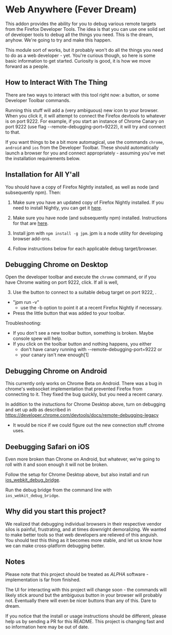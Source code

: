 Web Anywhere (Fever Dream)
===========

This addon provides the ability for you to debug various remote targets from the Firefox Developer Tools. The idea is that you can use one solid set of developer tools to debug all the things you need. This is the dream, anyhow. We're going to try and make this happen.

This module sort of works, but it probably won't do all the things you need to do as a web developer - yet.  You're curious though, so here is some basic information to get started.  Curiosity is good, it is how we move forward as a people.

How to Interact With The Thing
------------------------------

There are two ways to interact with this tool right now: a button, or some Developer Toolbar commands. 

Running this stuff will add a (very ambiguous) new icon to your browser. When you click it, it will attempt to connect the Firefox devtools to whatever is on port 9222. For example, if you start an instance of Chrome Canary on port 9222 (use flag --remote-debugging-port=9222), it will try and connect to that.

If you want things to be a bit more automagical, use the commands `chrome`, `android` and `ios` from the Developer Toolbar. These should automatically launch a browser for you and connect appropriately - assuming you've met the installation requirements below.


Installation for All Y'all
------------------

You should have a copy of Firefox Nightly installed, as well as node (and subsequently npm). Then:

1. Make sure you have an updated copy of Firefox Nightly installed. If you need to install Nightly, you can get it [here](http://www.nightlyurl.ok/yeahdude).

2. Make sure you have node (and subsequently npm) installed. Instructions for that are [here](http://url.to.the.thing).

3. Install jpm with `npm install -g jpm`. jpm is a node utility for developing browser add-ons.

4. Follow instructions below for each applicable debug target/browser.

Debugging Chrome on Desktop
-----------------

Open the developer toolbar and execute the `chrome` command, or if you have Chrome waiting on port 9222, click. If all is well, 


3. Use the button to connect to a suitable debug target on port 9222, .
* "jpm run -v"
  - use the -b option to point it at a recent Firefox Nightly if necessary.
* Press the little button that was added to your toolbar.

Troubleshooting:
* If you don't see a new toolbar button, something is broken.  Maybe console
spew will help.
* If you click on the toolbar button and nothing happens, you either
  - don't have canary running with --remote-debugging-port=9222 or
  - your canary isn't new enough[1]

Debugging Chrome on Android
-----------------

This currently only works on Chrome Beta on Android. There was a bug in chrome's websocket implementation that prevented Firefox from connecting to it.  They fixed the bug quickly, but you need a recent canary.

In addition to the instuctions for Chrome Desktop above, turn on debugging and set up adb as described in https://developer.chrome.com/devtools/docs/remote-debugging-legacy

* It would be nice if we could figure out the new connection stuff chrome uses.

Deebugging Safari on iOS
-------------

Even more broken than Chrome on Android, but whatever, we're going to roll with it and soon enough it will not be broken.

Follow the setup for Chrome Desktop above, but also install and run [ios_webkit_debug_bridge](http://url.to.thing).

Run the debug bridge from the command line with `ios_webkit_debug_bridge`.

Why did you start this project?
-------------------------------

We realized that debugging individual browsers in their respective vendor silos is painful, frustrating, and at times downright demoralizing. We wanted to make better tools so that web developers are relieved of this anguish. You should test this thing as it becomes more stable, and let us know how we can make cross-platform debugging better.

Notes
-----

Please note that this project should be treated as _ALPHA_ software - implementation is far from finished.

The UI for interacting with this project will change soon - the commands will likely stick around but the ambiguous button in your browser will probably not. Eventually there will even be nicer buttons than any of this. Dare to dream.

If you notice that the install or usage instructions should be different, please help us by sending a PR for this README. This project is changing fast and so information here may be out of date.
